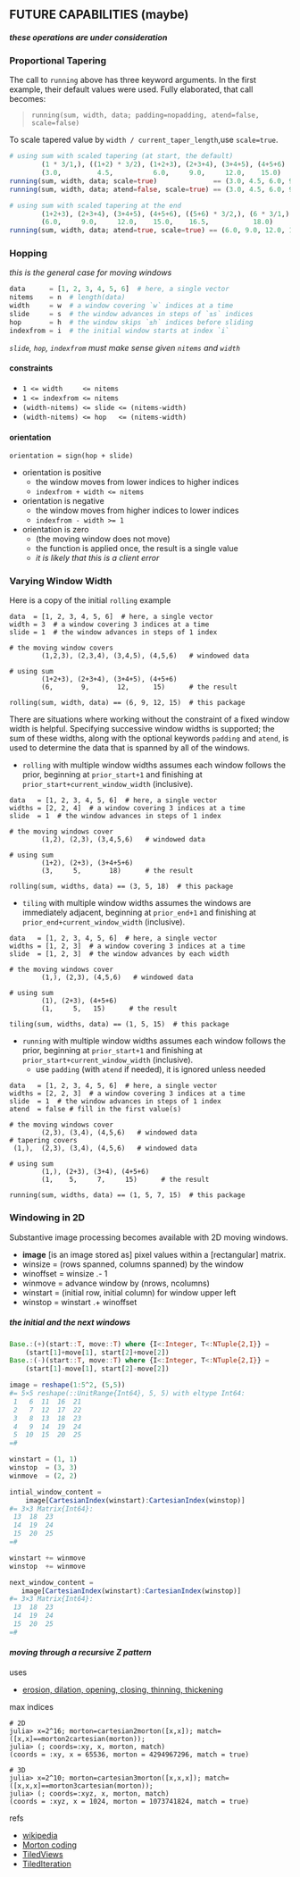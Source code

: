 ## __FUTURE CAPABILITIES (maybe)__

#### _these operations are under consideration_

### Proportional Tapering

The call to `running` above has three keyword arguments.  In the first example,
their default values were used.  Fully elaborated, that call becomes:
> `running(sum, width, data; padding=nopadding, atend=false, scale=false)`

To scale tapered value by `width / current_taper_length`,use `scale=true`.

``` julia
# using sum with scaled tapering (at start, the default)
        (1 * 3/1,), ((1+2) * 3/2), (1+2+3), (2+3+4), (3+4+5), (4+5+6)
        (3.0,         4.5,          6.0,     9.0,     12.0,    15.0)
running(sum, width, data; scale=true)              == (3.0, 4.5, 6.0, 9.0, 12.0, 15.0)
running(sum, width, data; atend=false, scale=true) == (3.0, 4.5, 6.0, 9.0, 12.0, 15.0)

# using sum with scaled tapering at the end
        (1+2+3), (2+3+4), (3+4+5), (4+5+6), ((5+6) * 3/2,), (6 * 3/1,)
        (6.0,     9.0,     12.0,    15.0,    16.5,           18.0)
running(sum, width, data; atend=true, scale=true) == (6.0, 9.0, 12.0, 15.0, 16.5, 18.0)
```

### Hopping

_this is the general case for moving windows_

``` julia
data      = [1, 2, 3, 4, 5, 6]  # here, a single vector
nitems    = n  # length(data)
width     = w  # a window covering `w` indices at a time
slide     = s  # the window advances in steps of `±s` indices
hop       = h  # the window skips `±h` indices before sliding
indexfrom = i  # the initial window starts at index `i`
```

_`slide`, `hop`, `indexfrom` must make sense given `nitems` and `width`_

#### constraints

- `1 <= width     <= nitems`
- `1 <= indexfrom <= nitems`
- `(width-nitems) <= slide <= (nitems-width)`
- `(width-nitems) <= hop   <= (nitems-width)`

#### orientation

`orientation = sign(hop + slide)`

- orientation is positive
  - the window moves from lower indices to higher indices
  - `indexfrom + width <= nitems`
- orientation is negative
  - the window moves from higher indices to lower indices
  - `indexfrom - width >= 1`
- orientation is zero
  - (the moving window does not move)
  - the function is applied once, the result is a single value
  - _it is likely that this is a client error_

###  Varying Window Width

Here is a copy of the initial `rolling` example
```
data  = [1, 2, 3, 4, 5, 6]  # here, a single vector
width = 3  # a window covering 3 indices at a time
slide = 1  # the window advances in steps of 1 index

# the moving window covers
        (1,2,3), (2,3,4), (3,4,5), (4,5,6)   # windowed data

# using sum
        (1+2+3), (2+3+4), (3+4+5), (4+5+6)
        (6,       9,       12,      15)      # the result

rolling(sum, width, data) == (6, 9, 12, 15)  # this package
```

There are situations where working without the constraint
of a fixed window width is helpful. Specifying successive
window widths is supported; the sum of these widths, along
with the optional keywords `padding` and `atend`,  is used
to determine the data that is spanned by all of the windows.

- `rolling` with multiple window widths assumes each window follows the prior, beginning at `prior_start+1` and finishing at `prior_start+current_window_width` (inclusive).

```
data   = [1, 2, 3, 4, 5, 6]  # here, a single vector
widths = [2, 2, 4]  # a window covering 3 indices at a time
slide  = 1  # the window advances in steps of 1 index

# the moving windows cover
        (1,2), (2,3), (3,4,5,6)   # windowed data

# using sum
        (1+2), (2+3), (3+4+5+6)
        (3,     5,       18)      # the result

rolling(sum, widths, data) == (3, 5, 18)  # this package
```

- `tiling` with multiple window widths assumes the windows are immediately adjacent, beginning at `prior_end+1` and finishing at `prior_end+current_window_width` (inclusive).

```
data   = [1, 2, 3, 4, 5, 6]  # here, a single vector
widths = [1, 2, 3]  # a window covering 3 indices at a time
slide  = [1, 2, 3]  # the window advances by each width

# the moving windows cover
        (1,), (2,3), (4,5,6)   # windowed data

# using sum
        (1), (2+3), (4+5+6)
        (1,     5,   15)      # the result

tiling(sum, widths, data) == (1, 5, 15)  # this package
```

- `running` with multiple window widths assumes each window follows the prior, beginning at `prior_start+1` and finishing at `prior_start+current_window_width` (inclusive).
   - use `padding` (with `atend` if needed), it is ignored unless needed

```
data   = [1, 2, 3, 4, 5, 6]  # here, a single vector
widths = [2, 2, 3]  # a window covering 3 indices at a time
slide  = 1  # the window advances in steps of 1 index
atend  = false # fill in the first value(s)

# the moving windows cover
        (2,3), (3,4), (4,5,6)   # windowed data
# tapering covers
 (1,),  (2,3), (3,4), (4,5,6)   # windowed data

# using sum
        (1,), (2+3), (3+4), (4+5+6)
        (1,    5,     7,     15)      # the result

running(sum, widths, data) == (1, 5, 7, 15)  # this package
```


###  Windowing in 2D

Substantive image processing becomes available with 2D moving windows.

- __image__ [is an image stored as] pixel values within a [rectangular] matrix.
- winsize = (rows spanned, columns spanned) by the window
- winoffset = winsize .- 1
- winmove = advance window by (nrows, ncolumns)
- winstart = (initial row, initial column) for window upper left
- winstop  = winstart .+ winoffset

##### _the initial and the next windows_

``` julia
Base.:(+)(start::T, move::T) where {I<:Integer, T<:NTuple{2,I}} =
    (start[1]+move[1], start[2]+move[2])
Base.:(-)(start::T, move::T) where {I<:Integer, T<:NTuple{2,I}} =
    (start[1]-move[1], start[2]-move[2])

image = reshape(1:5^2, (5,5))
#= 5×5 reshape(::UnitRange{Int64}, 5, 5) with eltype Int64:
 1   6  11  16  21
 2   7  12  17  22
 3   8  13  18  23
 4   9  14  19  24
 5  10  15  20  25
=#

winstart = (1, 1)
winstop  = (3, 3)
winmove  = (2, 2)

intial_window_content =
    image[CartesianIndex(winstart):CartesianIndex(winstop)]
#= 3×3 Matrix{Int64}:
 13  18  23
 14  19  24
 15  20  25
=#

winstart += winmove
winstop  += winmove

next_window_content =
   image[CartesianIndex(winstart):CartesianIndex(winstop)]
#= 3×3 Matrix{Int64}:
 13  18  23
 14  19  24
 15  20  25
=#
```

#### _moving through a recursive Z pattern_

uses
- [erosion, dilation, opening, closing, thinning, thickening](https://homepages.inf.ed.ac.uk/rbf/HIPR2/hitmiss.htm)

max indices

```
# 2D
julia> x=2^16; morton=cartesian2morton([x,x]); match= ([x,x]==morton2cartesian(morton));
julia> (; coords=:xy, x, morton, match)
(coords = :xy, x = 65536, morton = 4294967296, match = true)

# 3D
julia> x=2^10; morton=cartesian3morton([x,x,x]); match= ([x,x,x]==morton3cartesian(morton));
julia> (; coords=:xyz, x, morton, match)
(coords = :xyz, x = 1024, morton = 1073741824, match = true)

```

refs
- [wikipedia](https://en.wikipedia.org/wiki/Z-order_curve)
- [Morton coding](https://github.com/JaneliaSciComp/Morton.jl)
- [TiledViews](https://github.com/bionanoimaging/TiledViews.jl)
- [TiledIteration](https://github.com/JuliaArrays/TiledIteration.jl)
